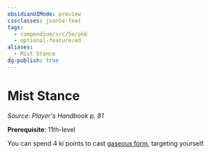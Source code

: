 ```yaml
---
obsidianUIMode: preview
cssclasses: json5e-feat
tags:
  - compendium/src/5e/phb
  - optional-feature/ed
aliases:
  - Mist Stance
dg-publish: true
---
```

# Mist Stance
*Source: Player's Handbook p. 81*  

**Prerequisite**: 11th-level

You can spend 4 ki points to cast [gaseous form](/Admin/CLI/spells/gaseous-form.md), targeting yourself.